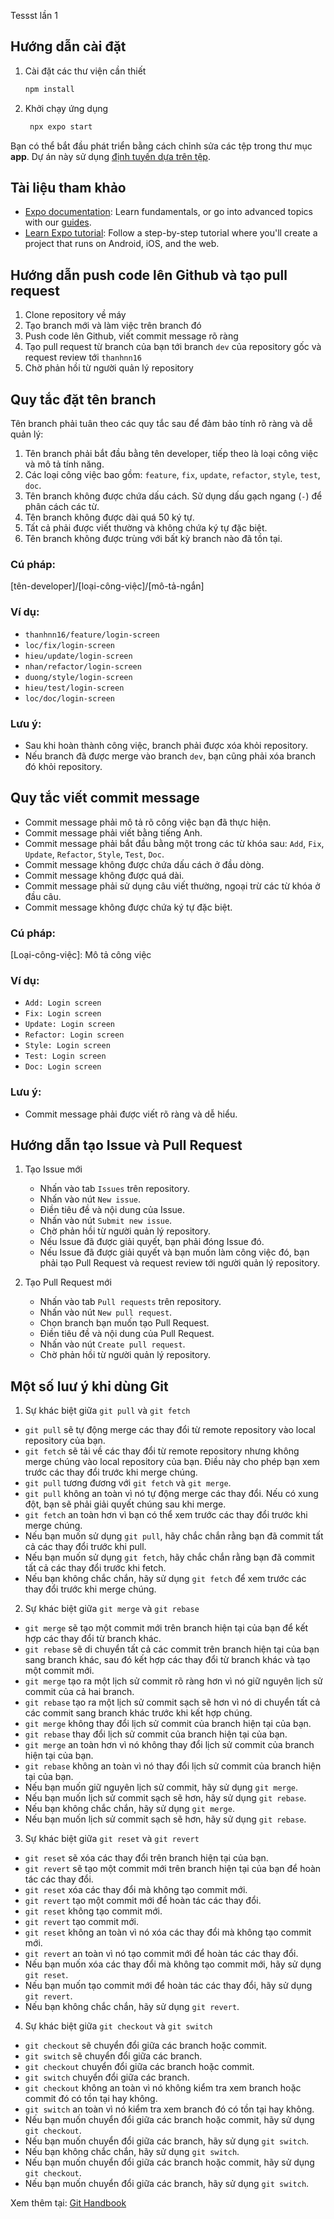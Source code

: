 Tessst lần 1

## Hướng dẫn cài đặt

1. Cài đặt các thư viện cần thiết

   ```bash
   npm install
   ```

2. Khởi chạy ứng dụng

   ```bash
    npx expo start
   ```

Bạn có thể bắt đầu phát triển bằng cách chỉnh sửa các tệp trong thư mục **app**. Dự án này sử
dụng [định tuyến dựa trên tệp](https://docs.expo.dev/router/introduction).

## Tài liệu tham khảo

- [Expo documentation](https://docs.expo.dev/): Learn fundamentals, or go into advanced topics with
  our [guides](https://docs.expo.dev/guides).
- [Learn Expo tutorial](https://docs.expo.dev/tutorial/introduction/): Follow a step-by-step tutorial where you'll
  create a project that runs on Android, iOS, and the web.

## Hướng dẫn push code lên Github và tạo pull request

1. Clone repository về máy
2. Tạo branch mới và làm việc trên branch đó
3. Push code lên Github, viết commit message rõ ràng
4. Tạo pull request từ branch của bạn tới branch `dev` của repository gốc và request review tới `thanhnn16`
5. Chờ phản hồi từ người quản lý repository

## Quy tắc đặt tên branch

Tên branch phải tuân theo các quy tắc sau để đảm bảo tính rõ ràng và dễ quản lý:

1. Tên branch phải bắt đầu bằng tên developer, tiếp theo là loại công việc và mô tả tính năng.
2. Các loại công việc bao gồm: `feature`, `fix`, `update`, `refactor`, `style`, `test`, `doc`.
3. Tên branch không được chứa dấu cách. Sử dụng dấu gạch ngang (`-`) để phân cách các từ.
4. Tên branch không được dài quá 50 ký tự.
5. Tất cả phải được viết thường và không chứa ký tự đặc biệt.
6. Tên branch không được trùng với bất kỳ branch nào đã tồn tại.

### Cú pháp:

[tên-developer]/[loại-công-việc]/[mô-tả-ngắn]

### Ví dụ:

- `thanhnn16/feature/login-screen`
- `loc/fix/login-screen`
- `hieu/update/login-screen`
- `nhan/refactor/login-screen`
- `duong/style/login-screen`
- `hieu/test/login-screen`
- `loc/doc/login-screen`

### Lưu ý:

- Sau khi hoàn thành công việc, branch phải được xóa khỏi repository.
- Nếu branch đã được merge vào branch `dev`, bạn cũng phải xóa branch đó khỏi repository.

## Quy tắc viết commit message

- Commit message phải mô tả rõ công việc bạn đã thực hiện.
- Commit message phải viết bằng tiếng Anh.
- Commit message phải bắt đầu bằng một trong các từ khóa sau: `Add`, `Fix`, `Update`, `Refactor`, `Style`, `Test`,
  `Doc`.
- Commit message không được chứa dấu cách ở đầu dòng.
- Commit message không được quá dài.
- Commit message phải sử dụng câu viết thường, ngoại trừ các từ khóa ở đầu câu.
- Commit message không được chứa ký tự đặc biệt.

### Cú pháp:

[Loại-công-việc]: Mô tả công việc

### Ví dụ:

- `Add: Login screen`
- `Fix: Login screen`
- `Update: Login screen`
- `Refactor: Login screen`
- `Style: Login screen`
- `Test: Login screen`
- `Doc: Login screen`

### Lưu ý:

- Commit message phải được viết rõ ràng và dễ hiểu.

## Hướng dẫn tạo Issue và Pull Request

1. Tạo Issue mới
   - Nhấn vào tab `Issues` trên repository.
   - Nhấn vào nút `New issue`.
   - Điền tiêu đề và nội dung của Issue.
   - Nhấn vào nút `Submit new issue`.
   - Chờ phản hồi từ người quản lý repository.
   - Nếu Issue đã được giải quyết, bạn phải đóng Issue đó.
   - Nếu Issue đã được giải quyết và bạn muốn làm công việc đó, bạn phải tạo Pull Request và request review tới người
     quản lý repository.

2. Tạo Pull Request mới
   - Nhấn vào tab `Pull requests` trên repository.
   - Nhấn vào nút `New pull request`.
   - Chọn branch bạn muốn tạo Pull Request.
   - Điền tiêu đề và nội dung của Pull Request.
   - Nhấn vào nút `Create pull request`.
   - Chờ phản hồi từ người quản lý repository.

## Một số luư ý khi dùng Git
1. Sự khác biệt giữa `git pull` và `git fetch`
- `git pull` sẽ tự động merge các thay đổi từ remote repository vào local repository của bạn.
- `git fetch` sẽ tải về các thay đổi từ remote repository nhưng không merge chúng vào local repository của bạn. Điều này cho phép bạn xem trước các thay đổi trước khi merge chúng.
- `git pull` tương đương với `git fetch` và `git merge`.
- `git pull` không an toàn vì nó tự động merge các thay đổi. Nếu có xung đột, bạn sẽ phải giải quyết chúng sau khi merge.
- `git fetch` an toàn hơn vì bạn có thể xem trước các thay đổi trước khi merge chúng.
- Nếu bạn muốn sử dụng `git pull`, hãy chắc chắn rằng bạn đã commit tất cả các thay đổi trước khi pull.
- Nếu bạn muốn sử dụng `git fetch`, hãy chắc chắn rằng bạn đã commit tất cả các thay đổi trước khi fetch.
- Nếu bạn không chắc chắn, hãy sử dụng `git fetch` để xem trước các thay đổi trước khi merge chúng.

2. Sự khác biệt giữa `git merge` và `git rebase`
- `git merge` sẽ tạo một commit mới trên branch hiện tại của bạn để kết hợp các thay đổi từ branch khác.
- `git rebase` sẽ di chuyển tất cả các commit trên branch hiện tại của bạn sang branch khác, sau đó kết hợp các thay đổi từ branch khác và tạo một commit mới.
- `git merge` tạo ra một lịch sử commit rõ ràng hơn vì nó giữ nguyên lịch sử commit của cả hai branch.
- `git rebase` tạo ra một lịch sử commit sạch sẽ hơn vì nó di chuyển tất cả các commit sang branch khác trước khi kết hợp chúng.
- `git merge` không thay đổi lịch sử commit của branch hiện tại của bạn.
- `git rebase` thay đổi lịch sử commit của branch hiện tại của bạn.
- `git merge` an toàn hơn vì nó không thay đổi lịch sử commit của branch hiện tại của bạn.
- `git rebase` không an toàn vì nó thay đổi lịch sử commit của branch hiện tại của bạn.
- Nếu bạn muốn giữ nguyên lịch sử commit, hãy sử dụng `git merge`.
- Nếu bạn muốn lịch sử commit sạch sẽ hơn, hãy sử dụng `git rebase`.
- Nếu bạn không chắc chắn, hãy sử dụng `git merge`.
- Nếu bạn muốn lịch sử commit sạch sẽ hơn, hãy sử dụng `git rebase`.

3. Sự khác biệt giữa `git reset` và `git revert`
- `git reset` sẽ xóa các thay đổi trên branch hiện tại của bạn.
- `git revert` sẽ tạo một commit mới trên branch hiện tại của bạn để hoàn tác các thay đổi.
- `git reset` xóa các thay đổi mà không tạo commit mới.
- `git revert` tạo một commit mới để hoàn tác các thay đổi.
- `git reset` không tạo commit mới.
- `git revert` tạo commit mới.
- `git reset` không an toàn vì nó xóa các thay đổi mà không tạo commit mới.
- `git revert` an toàn vì nó tạo commit mới để hoàn tác các thay đổi.
- Nếu bạn muốn xóa các thay đổi mà không tạo commit mới, hãy sử dụng `git reset`.
- Nếu bạn muốn tạo commit mới để hoàn tác các thay đổi, hãy sử dụng `git revert`.
- Nếu bạn không chắc chắn, hãy sử dụng `git revert`.

4. Sự khác biệt giữa `git checkout` và `git switch`
- `git checkout` sẽ chuyển đổi giữa các branch hoặc commit.
- `git switch` sẽ chuyển đổi giữa các branch.
- `git checkout` chuyển đổi giữa các branch hoặc commit.
- `git switch` chuyển đổi giữa các branch.
- `git checkout` không an toàn vì nó không kiểm tra xem branch hoặc commit đó có tồn tại hay không.
- `git switch` an toàn vì nó kiểm tra xem branch đó có tồn tại hay không.
- Nếu bạn muốn chuyển đổi giữa các branch hoặc commit, hãy sử dụng `git checkout`.
- Nếu bạn muốn chuyển đổi giữa các branch, hãy sử dụng `git switch`.
- Nếu bạn không chắc chắn, hãy sử dụng `git switch`.
- Nếu bạn muốn chuyển đổi giữa các branch hoặc commit, hãy sử dụng `git checkout`.
- Nếu bạn muốn chuyển đổi giữa các branch, hãy sử dụng `git switch`.

Xem thêm tại: [Git Handbook](https://guides.github.com/introduction/git-handbook/)